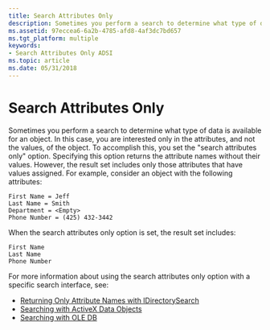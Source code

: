 ```yaml
---
title: Search Attributes Only
description: Sometimes you perform a search to determine what type of data is available for an object.
ms.assetid: 97eccea6-6a2b-4785-afd8-4af3dc7bd657
ms.tgt_platform: multiple
keywords:
- Search Attributes Only ADSI
ms.topic: article
ms.date: 05/31/2018
---
```


# Search Attributes Only

Sometimes you perform a search to determine what type of data is available for an object. In this case, you are interested only in the attributes, and not the values, of the object. To accomplish this, you set the "search attributes only" option. Specifying this option returns the attribute names without their values. However, the result set includes only those attributes that have values assigned. For example, consider an object with the following attributes:

``` syntax
First Name = Jeff
Last Name = Smith
Department = <Empty>
Phone Number = (425) 432-3442
```

When the search attributes only option is set, the result set includes:

``` syntax
First Name
Last Name
Phone Number
```

For more information about using the search attributes only option with a specific search interface, see:

-   [Returning Only Attribute Names with IDirectorySearch](returning-only-attribute-names-with-idirectorysearch.md)
-   [Searching with ActiveX Data Objects](searching-with-activex-data-objects-ado.md)
-   [Searching with OLE DB](searching-with-ole-db.md)

 

 




